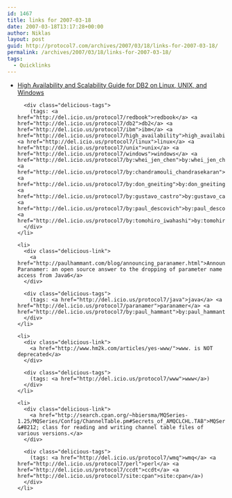 ```yaml
---
id: 1467
title: links for 2007-03-18
date: 2007-03-18T13:17:28+00:00
author: Niklas
layout: post
guid: http://protocol7.com/archives/2007/03/18/links-for-2007-03-18/
permalink: /archives/2007/03/18/links-for-2007-03-18/
tags:
  - Quicklinks
---
```

<div class='microid-f419a170a85e02fdfb7222d10679b8715dec17ef'>
  <ul class="delicious">
    <li>
      <div class="delicious-link">
        <a href="http://www.redbooks.ibm.com/abstracts/sg247363.html">High Availability and Scalability Guide for DB2 on Linux, UNIX, and Windows</a>
      </div>
      
      <div class="delicious-tags">
        (tags: <a href="http://del.icio.us/protocol7/redbook">redbook</a> <a href="http://del.icio.us/protocol7/db2">db2</a> <a href="http://del.icio.us/protocol7/ibm">ibm</a> <a href="http://del.icio.us/protocol7/high_availability">high_availability</a> <a href="http://del.icio.us/protocol7/linux">linux</a> <a href="http://del.icio.us/protocol7/unix">unix</a> <a href="http://del.icio.us/protocol7/windows">windows</a> <a href="http://del.icio.us/protocol7/by:whei_jen_chen">by:whei_jen_chen</a> <a href="http://del.icio.us/protocol7/by:chandramouli_chandrasekaran">by:chandramouli_chandrasekaran</a> <a href="http://del.icio.us/protocol7/by:don_gneiting">by:don_gneiting</a> <a href="http://del.icio.us/protocol7/by:gustavo_castro">by:gustavo_castro</a> <a href="http://del.icio.us/protocol7/by:paul_descovich">by:paul_descovich</a> <a href="http://del.icio.us/protocol7/by:tomohiro_iwahashi">by:tomohiro_iwahashi</a>)
      </div>
    </li>
    
    <li>
      <div class="delicious-link">
        <a href="http://paulhammant.com/blog/announcing_paranamer.html">Announcing Paranamer: an open source answer to the dropping of parameter name access from Java6</a>
      </div>
      
      <div class="delicious-tags">
        (tags: <a href="http://del.icio.us/protocol7/java">java</a> <a href="http://del.icio.us/protocol7/paranamer">paranamer</a> <a href="http://del.icio.us/protocol7/by:paul_hammant">by:paul_hammant</a>)
      </div>
    </li>
    
    <li>
      <div class="delicious-link">
        <a href="http://www.hm2k.com/articles/yes-www/">www. is NOT deprecated</a>
      </div>
      
      <div class="delicious-tags">
        (tags: <a href="http://del.icio.us/protocol7/www">www</a>)
      </div>
    </li>
    
    <li>
      <div class="delicious-link">
        <a href="http://search.cpan.org/~hbiersma/MQSeries-1.25/MQSeries/Config/ChannelTable.pm#Secrets_of_AMQCLCHL.TAB">MQSeries::Config::ChannelTable &#8212; class for reading and writing channel table files of various versions.</a>
      </div>
      
      <div class="delicious-tags">
        (tags: <a href="http://del.icio.us/protocol7/wmq">wmq</a> <a href="http://del.icio.us/protocol7/perl">perl</a> <a href="http://del.icio.us/protocol7/ccdt">ccdt</a> <a href="http://del.icio.us/protocol7/site:cpan">site:cpan</a>)
      </div>
    </li>
  </ul>
</div>